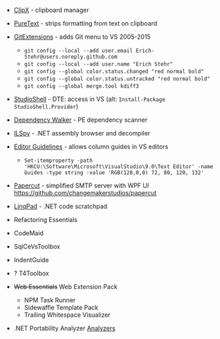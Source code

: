 ﻿- [ClipX](http://bluemars.org/clipx/) - clipboard manager
- [PureText](http://stevemiller.net/puretext/) - strips formatting from text on clipboard
- [GitExtensions](http://gitextensions.github.io/) - adds Git menu to VS 2005-2015
    - `git config --local --add user.email Erich-Stehr@users.noreply.github.com`
    - `git config --local --add user.name "Erich Stehr"`
    - `git config --global color.status.changed "red normal bold"`
    - `git config --global color.status.untracked "red normal bold"`
    - `git config --global merge.tool kdiff3`
- [StudioShell](http://studioshell.codeplex.com/) - DTE: access in VS (alt: `Install-Package StudioShell.Provider`)
- [Dependency Walker](http://www.dependencywalker.com/) - PE dependency scanner
- [ILSpy](http://ilspy.net) - .NET assembly browser and decompiler
- [Editor Guidelines](https://marketplace.visualstudio.com/items?itemName=PaulHarrington.EditorGuidelines) - allows column guides in VS editors
    - `Set-itemproperty -path 'HKCU:\Software\Microsoft\VisualStudio\9.0\Text Editor' -name Guides -type string -value 'RGB(128,0,0) 72, 80, 120, 132'`
- [Papercut](http://papercut.codeplex.com/) - simplified SMTP server with WPF UI <https://github.com/changemakerstudios/papercut>
- [LinqPad](http://www.linqpad.net) - .NET code scratchpad

- Refactoring Essentials
- CodeMaid
- SqlCeVsToolbox
- IndentGuide
- ? T4Toolbox
- ~~Web Essentials~~ Web Extension Pack
    - NPM Task Runner
    - Sidewaffle Template Pack
    - Trailing Whitespace Visualizer
- .NET Portability Analyzer [Analyzers](https://docs.microsoft.com/en-us/dotnet/standard/analyzers/)
